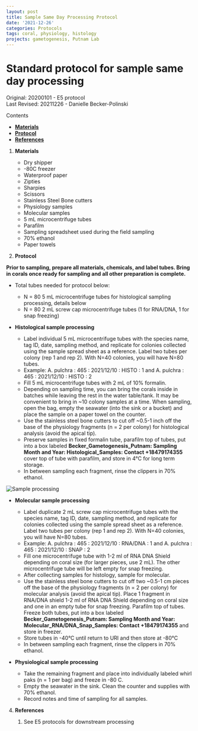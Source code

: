 ```yaml
---
layout: post
title: Sample Same Day Processing Protocol
date: '2021-12-26'
categories: Protocols
tags: coral, physiology, histology
projects: gametogenesis, Putnam Lab
---
```


# Standard protocol for sample same day processing
Original: 20200101 - E5 protocol  
Last Revised: 20211226 - Danielle Becker-Polinski

Contents  
- [**Materials**](#Materials)    
- [**Protocol**](#Protocol)  
- [**References**](#References)  

1. <a name="Materials"></a> **Materials**
    -  Dry shipper
    -  -80C freezer
    -  Waterproof paper
    -  Zipties
    -  Sharpies
    -  Scissors
    -  Stainless Steel Bone cutters
    -  Physiology samples
    -  Molecular samples
    -  5 mL microcentrifuge tubes
    -  Parafilm
    -  Sampling spreadsheet used during the field sampling
    -  70% ethanol
    -  Paper towels

2. <a name="Protocol"></a> **Protocol**  

**Prior to sampling, prepare all materials, chemicals, and label tubes. Bring in corals once ready for sampling and all other preparation is complete.**

- Total tubes needed for protocol below: 
    -  N = 80 5 mL microcentrifuge tubes for histological sampling processing, details below
    -  N = 80 2 mL screw cap microcentrifuge tubes (1 for RNA/DNA, 1 for snap freezing)

-  **Histological sample processing**

    -  Label individual 5 mL microcentrifuge tubes with the species name, tag ID, date, sampling method, and replicate for colonies collected using the sample spread sheet as a reference. Label two tubes per colony (rep 1 and rep 2). With N=40 colonies, you will have N=80 tubes.  
      - Example: A. pulchra : 465 : 2021/12/10 : HISTO : 1 and A. pulchra : 465 : 2021/12/10 : HISTO : 2  
    - Fill 5 mL microcentrifuge tubes with 2 mL of 10% formalin.
    - Depending on sampling time, you can bring the corals inside in batches while leaving the rest in the water table/tank. It may be convenient to bring in ~10 colony samples at a time. When sampling, open the bag, empty the seawater (into the sink or a bucket) and place the sample on a paper towel on the counter.  
    - Use the stainless steel bone cutters to cut off ~0.5-1 inch off the base of the physiology fragments (n = 2 per colony) for histological analysis (avoid the apical tip).
    - Preserve samples in fixed formalin tube, parafilm top of tubes, put into a box labeled **Becker_Gametogenesis_Putnam: Sampling Month and Year: Histological_Samples: Contact +18479174355** cover top of tube with parafilm, and store in 4°C for long term storage.
    - In between sampling each fragment, rinse the clippers in 70% ethanol.  

![Sample processing](https://github.com/daniellembecker/Gametogenesis/blob/main/protocols/images/Sample%20Collection.png?raw=true)

-  **Molecular sample processing**

    -  Label duplicate 2 mL screw cap microcentrifuge tubes with the species name, tag ID, date, sampling method, and replicate for colonies collected using the sample spread sheet as a reference. Label two tubes per colony (rep 1 and rep 2). With N=40 colonies, you will have N=80 tubes.  
      - Example: A. pulchra : 465 : 2021/12/10 :  RNA/DNA : 1  and A. pulchra : 465 : 2021/12/10 : SNAP : 2  
    - Fill one microcentrifuge tube with 1-2 ml of RNA DNA Shield depending on coral size (for larger pieces, use 2 mL). The other microcentrifuge tube will be left empty for snap freezing.
    - After collecting samples for histology, sample for molecular.  
    - Use the stainless steel bone cutters to cut off two ~0.5-1 cm pieces off the base of the physiology fragments (n = 2 per colony) for molecular analysis (avoid the apical tip). Place 1 fragment in RNA/DNA shield 1-2 ml of RNA DNA Shield depending on coral size and one in an empty tube for snap freezing. Parafilm top of tubes. Freeze both tubes, put into a box labeled **Becker_Gametogenesis_Putnam: Sampling Month and Year: Molecular_RNA/DNA_Snap_Samples: Contact +18479174355** and store in freezer.  
    - Store tubes in -40°C until return to URI and then store at -80°C
    - In between sampling each fragment, rinse the clippers in 70% ethanol.  

-  **Physiological sample processing**

	-  Take the remaining fragment and place into individually labeled whirl paks (n = 1 per bag) and freeze in -80 C.  
	-  Empty the seawater in the sink. Clean the counter and supplies with 70% ethanol. 
	-  Record notes and time of sampling for all samples. 

4. <a name="References"></a> **References**

    1.  See E5 protocols for downstream processing
